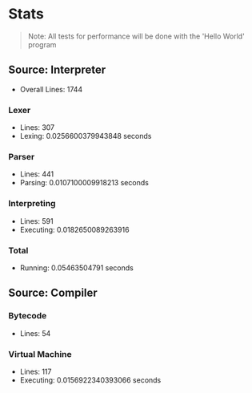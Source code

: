 # Stats

> Note: All tests for performance will be done with the 'Hello World' program

## Source: Interpreter

- Overall Lines: 1744

### Lexer
- Lines: 307
- Lexing: 0.0256600379943848 seconds

### Parser
- Lines: 441
- Parsing: 0.0107100009918213 seconds

### Interpreting
- Lines: 591
- Executing: 0.0182650089263916

### Total
- Running: 0.05463504791 seconds

## Source: Compiler

### Bytecode
- Lines: 54

### Virtual Machine
- Lines: 117
- Executing: 0.0156922340393066 seconds
